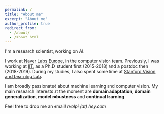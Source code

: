 ```yaml
---
permalink: /
title: "About me"
excerpt: "About me"
author_profile: true
redirect_from: 
  - /about/
  - /about.html
---
```


I'm a research scientist, working on AI.

I work at [Naver Labs Europe](https://europe.naverlabs.com/), in the computer vision team. Previously, I was working at [IIT](https://www.iit.it), as a Ph.D. student first (2015-2018) and a postdoc then (2018-2019). During my studies, I also spent some time at [Stanford Vision and Learning Lab](http://svl.stanford.edu/).

I am broadly passionated about machine learning and computer vision. My main research interests at the moment are **domain adaptation**, **domain generalization**, **model robustness** and **continual learning**.

Feel free to drop me an email! *rvolpi (at) hey.com*
